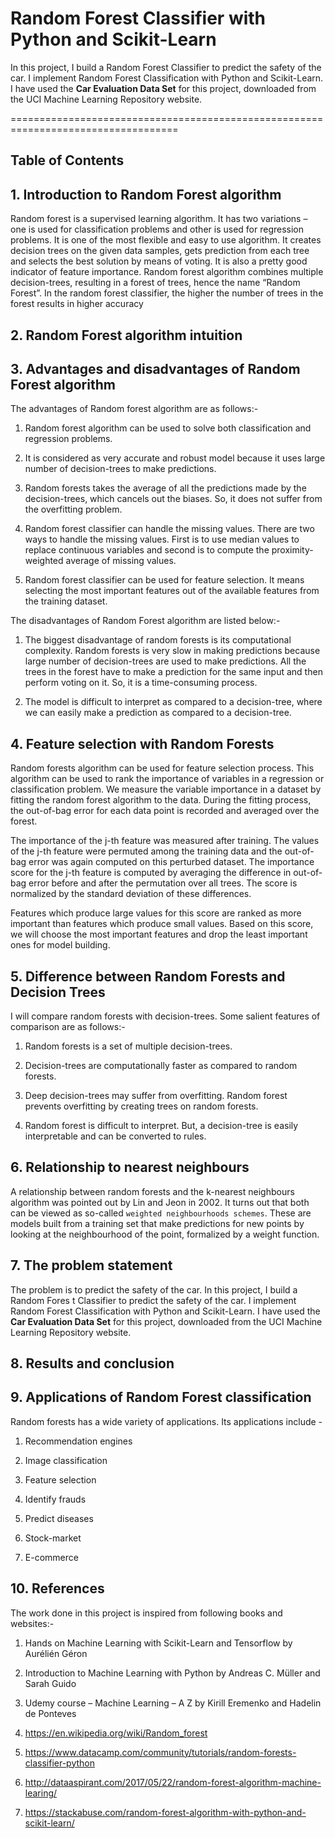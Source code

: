 # Random Forest Classifier with Python and Scikit-Learn

In this project, I build a Random Forest Classifier to predict the safety of the car. I implement Random Forest Classification with Python and Scikit-Learn. I have used the **Car Evaluation Data Set** for this project, downloaded from the UCI Machine Learning Repository website.


===================================================================================


## Table of Contents


## 1. Introduction to Random Forest algorithm

Random forest is a supervised learning algorithm. It has two variations – one is used for classification problems and other is used for regression problems. It is one of the most flexible and easy to use algorithm. It creates decision trees on the given data samples, gets prediction from each tree and selects the best solution by means of voting. It is also a pretty good indicator of feature importance.
Random forest algorithm combines multiple decision-trees, resulting in a forest of trees, hence the name “Random Forest”. In the random forest classifier, the higher the number of trees in the forest results in higher accuracy





## 2. Random Forest algorithm intuition








## 3. Advantages and disadvantages of Random Forest algorithm


The advantages of Random forest algorithm are as follows:-


1.	Random forest algorithm can be used to solve both classification and regression problems.

2.	It is considered as very accurate and robust model because it uses large number of decision-trees to make predictions.

3.	Random forests takes the average of all the predictions made by the decision-trees, which cancels out the biases. So, it does not suffer from the overfitting problem. 

4.	Random forest classifier can handle the missing values. There are two ways to handle the missing values. First is to use median values to replace continuous variables and second is to compute the proximity-weighted average of missing values.

5.	Random forest classifier can be used for feature selection. It means selecting the most important features out of the available features from the training dataset.


The disadvantages of Random Forest algorithm are listed below:-


1.	The biggest disadvantage of random forests is its computational complexity. Random forests is very slow in making predictions because large number of decision-trees are used to make predictions. All the trees in the forest have to make a prediction for the same input and then perform voting on it. So, it is a time-consuming process.

2.	The model is difficult to interpret as compared to a decision-tree, where we can easily make a prediction as compared to a decision-tree.



## 4. Feature selection with Random Forests


Random forests algorithm can be used for feature selection process. This algorithm can be used to rank the importance of variables in a regression or classification problem. We measure the variable importance in a dataset by fitting the random forest algorithm to the data. During the fitting process, the out-of-bag error for each data point is recorded and averaged over the forest. 


The importance of the j-th feature was measured after training. The values of the j-th feature were permuted among the training data and the out-of-bag error was again computed on this perturbed dataset. The importance score for the j-th feature is computed by averaging the difference in out-of-bag error before and after the permutation over all trees. The score is normalized by the standard deviation of these differences.


Features which produce large values for this score are ranked as more important than features which produce small values. Based on this score, we will choose the most important features and drop the least important ones for model building. 


## 5. Difference between Random Forests and Decision Trees


I will compare random forests with decision-trees. Some salient features of comparison are as follows:-


1.	Random forests is a set of multiple decision-trees.

2.	Decision-trees are computationally faster as compared to random forests.

3.	Deep decision-trees may suffer from overfitting. Random forest prevents overfitting by creating trees on random forests.

4.	Random forest is difficult to interpret. But, a decision-tree is easily interpretable and can be converted to rules.



## 6. Relationship to nearest neighbours


A relationship between random forests and the k-nearest neighbours algorithm was pointed out by Lin and Jeon in 2002. It turns out that both can be viewed as so-called `weighted neighbourhoods schemes`. These are models built from a training set that make predictions for new points by looking at the neighbourhood of the point, formalized by a weight function.


## 7. The problem statement


The problem is to predict the safety of the car. In this project, I build a Random Fores t Classifier to predict the safety of the car. I implement Random Forest Classification with Python and Scikit-Learn. I have used the **Car Evaluation Data Set** for this project, downloaded from the UCI Machine Learning Repository website.


## 8. Results and conclusion


## 9. Applications of Random Forest classification


Random forests has a wide variety of applications. Its applications include -


1.	Recommendation engines

2.	Image classification

3.	Feature selection

4.	Identify frauds

5.	Predict diseases

6.	Stock-market

7.	E-commerce


## 10. References


The work done in this project is inspired from following books and websites:-

1.	Hands on Machine Learning with Scikit-Learn and Tensorflow by Aurélién Géron

2.	Introduction to Machine Learning with Python by Andreas C. Müller and Sarah Guido

3.	Udemy course – Machine Learning – A Z by Kirill Eremenko and Hadelin de Ponteves

4.	https://en.wikipedia.org/wiki/Random_forest

5.	https://www.datacamp.com/community/tutorials/random-forests-classifier-python

6.	http://dataaspirant.com/2017/05/22/random-forest-algorithm-machine-learing/

7.	https://stackabuse.com/random-forest-algorithm-with-python-and-scikit-learn/









